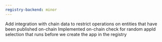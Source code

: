 ```yaml
---
registry-backend: minor
---
```


Add integration with chain data to restrict operations on entities that have been published on-chain
Implemented on-chain check for random appId selection that runs before we create the app in the registry
